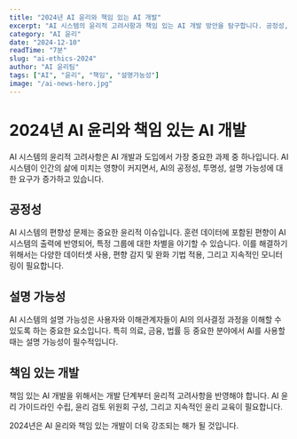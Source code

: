 ```yaml
---
title: "2024년 AI 윤리와 책임 있는 AI 개발"
excerpt: "AI 시스템의 윤리적 고려사항과 책임 있는 AI 개발 방안을 탐구합니다. 공정성, 투명성, 설명 가능성에 대해 다룹니다."
category: "AI 윤리"
date: "2024-12-10"
readTime: "7분"
slug: "ai-ethics-2024"
author: "AI 윤리팀"
tags: ["AI", "윤리", "책임", "설명가능성"]
image: "/ai-news-hero.jpg"
---
```


# 2024년 AI 윤리와 책임 있는 AI 개발

AI 시스템의 윤리적 고려사항은 AI 개발과 도입에서 가장 중요한 과제 중 하나입니다. AI 시스템이 인간의 삶에 미치는 영향이 커지면서, AI의 공정성, 투명성, 설명 가능성에 대한 요구가 증가하고 있습니다.

## 공정성
AI 시스템의 편향성 문제는 중요한 윤리적 이슈입니다. 훈련 데이터에 포함된 편향이 AI 시스템의 출력에 반영되어, 특정 그룹에 대한 차별을 야기할 수 있습니다. 이를 해결하기 위해서는 다양한 데이터셋 사용, 편향 감지 및 완화 기법 적용, 그리고 지속적인 모니터링이 필요합니다.

## 설명 가능성
AI 시스템의 설명 가능성은 사용자와 이해관계자들이 AI의 의사결정 과정을 이해할 수 있도록 하는 중요한 요소입니다. 특히 의료, 금융, 법률 등 중요한 분야에서 AI를 사용할 때는 설명 가능성이 필수적입니다.

## 책임 있는 개발
책임 있는 AI 개발을 위해서는 개발 단계부터 윤리적 고려사항을 반영해야 합니다. AI 윤리 가이드라인 수립, 윤리 검토 위원회 구성, 그리고 지속적인 윤리 교육이 필요합니다.

2024년은 AI 윤리와 책임 있는 개발이 더욱 강조되는 해가 될 것입니다. 